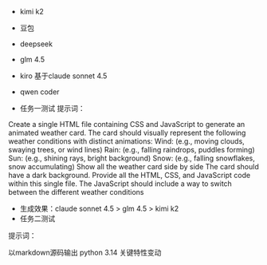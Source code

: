 - kimi k2
- 豆包
- deepseek
- glm 4.5 
- kiro  基于claude sonnet 4.5
- qwen coder

- 任务一测试
  提示词：
  
Create a single HTML file containing CSS and JavaScript to generate an animated weather card. The card should visually represent the following weather conditions
with distinct animations: Wind: (e.g., moving clouds, swaying trees, or wind lines) Rain: (e.g., falling raindrops, puddles forming) Sun: (e.g., shining rays, bright background)
Snow: (e.g., falling snowflakes, snow accumulating)
Show all the weather card side by side The card should have a dark background. Provide all the HTML, CSS, and JavaScript code within this single file.
The JavaScript should include a way to switch between the different weather conditions


- 生成效果：claude sonnet 4.5 > glm 4.5 > kimi k2
- 任务二测试

提示词：

以markdown源码输出   python 3.14 关键特性变动

